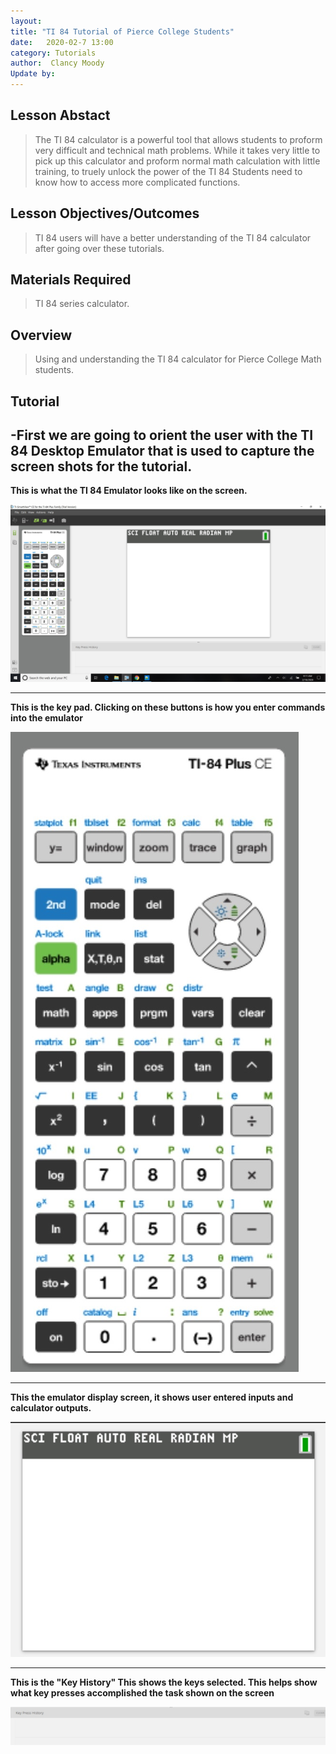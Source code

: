 ```yaml
---
layout: 
title: "TI 84 Tutorial of Pierce College Students" 
date:   2020-02-7 13:00
category: Tutorials
author:  Clancy Moody
Update by: 
---
```


## Lesson Abstact

>The TI 84 calculator is a powerful tool that allows students to proform very difficult and technical math problems. While it takes very little to pick up this calculator and proform normal math calculation with little training, to truely unlock the power of the TI 84 Students need to know how to access more complicated functions. 

## Lesson Objectives/Outcomes

>TI 84 users will have a better understanding of the TI 84 calculator after going over these tutorials.

## Materials Required

>TI 84 series calculator.

## Overview

>Using and understanding the TI 84 calculator for Pierce College Math students.

##  Tutorial

-First we are going to orient the user with the TI 84 Desktop Emulator that is used to capture the screen shots for the tutorial.
---
**This is what the TI 84 Emulator looks like on the screen.**

![Image](https://github.com/clancymoody/e235/blob/master/Emulator%20screen.jpg)

---
**This is the key pad. Clicking on these buttons is how you enter commands into the emulator**

![Image](https://github.com/clancymoody/e235/blob/master/Key%20Pad.jpg)

---
**This the emulator display screen, it shows user entered inputs and calculator outputs.**

![Image](https://github.com/clancymoody/e235/blob/master/Screen.jpg)

---
**This is the "Key History" This shows the keys selected. This helps show what key presses accomplished the task shown on the screen**

![image](https://github.com/clancymoody/e235/blob/master/Key%20History.jpg)

